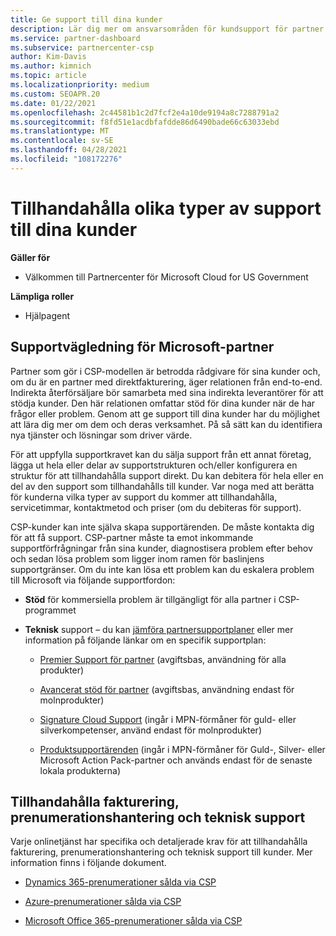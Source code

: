 ```yaml
---
title: Ge support till dina kunder
description: Lär dig mer om ansvarsområden för kundsupport för partner i CSP-programmet. Omfattar support för fakturering, prenumerationshantering och tekniska problem.
ms.service: partner-dashboard
ms.subservice: partnercenter-csp
author: Kim-Davis
ms.author: kimnich
ms.topic: article
ms.localizationpriority: medium
ms.custom: SEOAPR.20
ms.date: 01/22/2021
ms.openlocfilehash: 2c44581b1c2d7fcf2e4a10de9194a8c7288791a2
ms.sourcegitcommit: f8fd51e1acdbfafdde86d6490bade66c63033ebd
ms.translationtype: MT
ms.contentlocale: sv-SE
ms.lasthandoff: 04/28/2021
ms.locfileid: "108172276"
---
```

# <a name="providing-different-types-of-support-to-your-customers"></a>Tillhandahålla olika typer av support till dina kunder

**Gäller för**

-  Välkommen till Partnercenter för Microsoft Cloud for US Government

**Lämpliga roller**

- Hjälpagent

## <a name="microsoft-partner-support-guidance"></a>Supportvägledning för Microsoft-partner

Partner som gör i CSP-modellen är betrodda rådgivare för sina kunder och, om du är en partner med direktfakturering, äger relationen från end-to-end. Indirekta återförsäljare bör samarbeta med sina indirekta leverantörer för att stödja kunder. Den här relationen omfattar stöd för dina kunder när de har frågor eller problem. Genom att ge support till dina kunder har du möjlighet att lära dig mer om dem och deras verksamhet. På så sätt kan du identifiera nya tjänster och lösningar som driver värde.

För att uppfylla supportkravet kan du sälja support från ett annat företag, lägga ut hela eller delar av supportstrukturen och/eller konfigurera en struktur för att tillhandahålla support direkt. Du kan debitera för hela eller en del av den support som tillhandahålls till kunder. Var noga med att berätta för kunderna vilka typer av support du kommer att tillhandahålla, servicetimmar, kontaktmetod och priser (om du debiteras för support).

CSP-kunder kan inte själva skapa supportärenden. De måste kontakta dig för att få support. CSP-partner måste ta emot inkommande supportförfrågningar från sina kunder, diagnostisera problem efter behov och sedan lösa problem som ligger inom ramen för baslinjens supportgränser. Om du inte kan lösa ett problem kan du eskalera problem till Microsoft via följande supportfordon:

- **Stöd** för kommersiella problem är tillgängligt för alla partner i CSP-programmet

- **Teknisk** support – du kan [jämföra partnersupportplaner](https://partner.microsoft.com/support/partnersupport) eller mer information på följande länkar om en specifik supportplan:

  - [Premier Support för partner](https://partner.microsoft.com/support/microsoft-services-premier-support) (avgiftsbas, användning för alla produkter)

  - [Avancerat stöd för partner](https://partner.microsoft.com/support/advanced-cloud-support) (avgiftsbas, användning endast för molnprodukter)

  - [Signature Cloud Support](manage-your-partner-network-benefits.md) (ingår i MPN-förmåner för guld- eller silverkompetenser, använd endast för molnprodukter)

  - [Produktsupportärenden](manage-your-partner-network-benefits.md) (ingår i MPN-förmåner för Guld-, Silver- eller Microsoft Action Pack-partner och används endast för de senaste lokala produkterna)

## <a name="providing-billing-subscription-management-and-technical-support"></a>Tillhandahålla fakturering, prenumerationshantering och teknisk support 

Varje onlinetjänst har specifika och detaljerade krav för att tillhandahålla fakturering, prenumerationshantering och teknisk support till kunder. Mer information finns i följande dokument.

- [Dynamics 365-prenumerationer sålda via CSP](https://www.microsoftpartnercommunity.com/t5/CSP/Microsoft-Partner-Support-Guidance/m-p/5262#M30)

- [Azure-prenumerationer sålda via CSP](https://www.microsoftpartnercommunity.com/t5/CSP/Microsoft-Partner-Support-Guidance/m-p/5263#M31)

- [Microsoft Office 365-prenumerationer sålda via CSP](https://www.microsoftpartnercommunity.com/t5/CSP/Microsoft-Partner-Support-Guidance/m-p/5264#M32)
